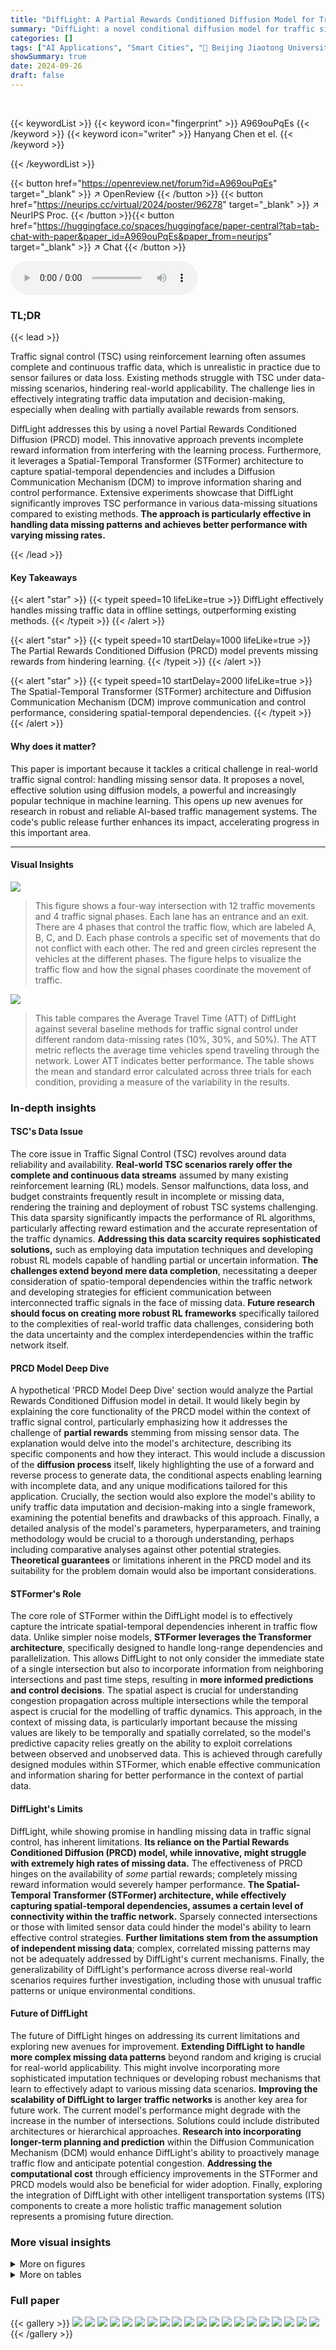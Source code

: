 ```yaml
---
title: "DiffLight: A Partial Rewards Conditioned Diffusion Model for Traffic Signal Control with Missing Data"
summary: "DiffLight: a novel conditional diffusion model for traffic signal control effectively addresses data-missing scenarios by unifying traffic data imputation and decision-making, demonstrating superior p..."
categories: []
tags: ["AI Applications", "Smart Cities", "🏢 Beijing Jiaotong University",]
showSummary: true
date: 2024-09-26
draft: false
---
```


<br>

{{< keywordList >}}
{{< keyword icon="fingerprint" >}} A969ouPqEs {{< /keyword >}}
{{< keyword icon="writer" >}} Hanyang Chen et el. {{< /keyword >}}
 
{{< /keywordList >}}

{{< button href="https://openreview.net/forum?id=A969ouPqEs" target="_blank" >}}
↗ OpenReview
{{< /button >}}
{{< button href="https://neurips.cc/virtual/2024/poster/96278" target="_blank" >}}
↗ NeurIPS Proc.
{{< /button >}}{{< button href="https://huggingface.co/spaces/huggingface/paper-central?tab=tab-chat-with-paper&paper_id=A969ouPqEs&paper_from=neurips" target="_blank" >}}
↗ Chat
{{< /button >}}



<audio controls>
    <source src="https://ai-paper-reviewer.com/A969ouPqEs/podcast.wav" type="audio/wav">
    Your browser does not support the audio element.
</audio>


### TL;DR


{{< lead >}}

Traffic signal control (TSC) using reinforcement learning often assumes complete and continuous traffic data, which is unrealistic in practice due to sensor failures or data loss.  Existing methods struggle with TSC under data-missing scenarios, hindering real-world applicability.  The challenge lies in effectively integrating traffic data imputation and decision-making, especially when dealing with partially available rewards from sensors. 

DiffLight addresses this by using a novel Partial Rewards Conditioned Diffusion (PRCD) model. This innovative approach prevents incomplete reward information from interfering with the learning process.  Furthermore, it leverages a Spatial-Temporal Transformer (STFormer) architecture to capture spatial-temporal dependencies and includes a Diffusion Communication Mechanism (DCM) to improve information sharing and control performance.  Extensive experiments showcase that DiffLight significantly improves TSC performance in various data-missing situations compared to existing methods. **The approach is particularly effective in handling data missing patterns and achieves better performance with varying missing rates.**

{{< /lead >}}


#### Key Takeaways

{{< alert "star" >}}
{{< typeit speed=10 lifeLike=true >}} DiffLight effectively handles missing traffic data in offline settings, outperforming existing methods. {{< /typeit >}}
{{< /alert >}}

{{< alert "star" >}}
{{< typeit speed=10 startDelay=1000 lifeLike=true >}} The Partial Rewards Conditioned Diffusion (PRCD) model prevents missing rewards from hindering learning. {{< /typeit >}}
{{< /alert >}}

{{< alert "star" >}}
{{< typeit speed=10 startDelay=2000 lifeLike=true >}} The Spatial-Temporal Transformer (STFormer) architecture and Diffusion Communication Mechanism (DCM) improve communication and control performance, considering spatial-temporal dependencies. {{< /typeit >}}
{{< /alert >}}

#### Why does it matter?
This paper is important because it tackles a critical challenge in real-world traffic signal control: handling missing sensor data.  It proposes a novel, effective solution using diffusion models, a powerful and increasingly popular technique in machine learning. This opens up new avenues for research in robust and reliable AI-based traffic management systems. The code's public release further enhances its impact, accelerating progress in this important area.

------
#### Visual Insights



![](https://ai-paper-reviewer.com/A969ouPqEs/figures_2_1.jpg)

> This figure shows a four-way intersection with 12 traffic movements and 4 traffic signal phases. Each lane has an entrance and an exit. There are 4 phases that control the traffic flow, which are labeled A, B, C, and D. Each phase controls a specific set of movements that do not conflict with each other. The red and green circles represent the vehicles at the different phases.  The figure helps to visualize the traffic flow and how the signal phases coordinate the movement of traffic.





![](https://ai-paper-reviewer.com/A969ouPqEs/tables_7_1.jpg)

> This table compares the Average Travel Time (ATT) of DiffLight against several baseline methods for traffic signal control under different random data-missing rates (10%, 30%, and 50%).  The ATT metric reflects the average time vehicles spend traveling through the network. Lower ATT indicates better performance. The table shows the mean and standard error calculated across three trials for each condition, providing a measure of the variability in the results.





### In-depth insights


#### TSC's Data Issue
The core issue in Traffic Signal Control (TSC) revolves around data reliability and availability.  **Real-world TSC scenarios rarely offer the complete and continuous data streams** assumed by many existing reinforcement learning (RL) models. Sensor malfunctions, data loss, and budget constraints frequently result in incomplete or missing data, rendering the training and deployment of robust TSC systems challenging. This data sparsity significantly impacts the performance of RL algorithms, particularly affecting reward estimation and the accurate representation of the traffic dynamics.  **Addressing this data scarcity requires sophisticated solutions,** such as employing data imputation techniques and developing robust RL models capable of handling partial or uncertain information. **The challenges extend beyond mere data completion**, necessitating a deeper consideration of spatio-temporal dependencies within the traffic network and developing strategies for efficient communication between interconnected traffic signals in the face of missing data.  **Future research should focus on creating more robust RL frameworks** specifically tailored to the complexities of real-world traffic data challenges, considering both the data uncertainty and the complex interdependencies within the traffic network itself.

#### PRCD Model Deep Dive
A hypothetical 'PRCD Model Deep Dive' section would analyze the Partial Rewards Conditioned Diffusion model in detail.  It would likely begin by explaining the core functionality of the PRCD model within the context of traffic signal control, particularly emphasizing how it addresses the challenge of **partial rewards** stemming from missing sensor data.  The explanation would delve into the model's architecture, describing its specific components and how they interact. This would include a discussion of the **diffusion process** itself, likely highlighting the use of a forward and reverse process to generate data, the conditional aspects enabling learning with incomplete data, and any unique modifications tailored for this application.  Crucially, the section would also explore the model's ability to unify traffic data imputation and decision-making into a single framework, examining the potential benefits and drawbacks of this approach. Finally, a detailed analysis of the model's parameters, hyperparameters, and training methodology would be crucial to a thorough understanding, perhaps including comparative analyses against other potential strategies.  **Theoretical guarantees** or limitations inherent in the PRCD model and its suitability for the problem domain would also be important considerations.

#### STFormer's Role
The core role of STFormer within the DiffLight model is to effectively capture the intricate spatial-temporal dependencies inherent in traffic flow data.  Unlike simpler noise models, **STFormer leverages the Transformer architecture**, specifically designed to handle long-range dependencies and parallelization. This allows DiffLight to not only consider the immediate state of a single intersection but also to incorporate information from neighboring intersections and past time steps, resulting in **more informed predictions and control decisions**.  The spatial aspect is crucial for understanding congestion propagation across multiple intersections while the temporal aspect is crucial for the modelling of traffic dynamics. This approach, in the context of missing data, is particularly important because the missing values are likely to be temporally and spatially correlated, so the model's predictive capacity relies greatly on the ability to exploit correlations between observed and unobserved data. This is achieved through carefully designed modules within STFormer, which enable effective communication and information sharing for better performance in the context of partial data.

#### DiffLight's Limits
DiffLight, while showing promise in handling missing data in traffic signal control, has inherent limitations.  **Its reliance on the Partial Rewards Conditioned Diffusion (PRCD) model, while innovative, might struggle with extremely high rates of missing data.** The effectiveness of PRCD hinges on the availability of *some* partial rewards; completely missing reward information would severely hamper performance.  **The Spatial-Temporal Transformer (STFormer) architecture, while effectively capturing spatial-temporal dependencies, assumes a certain level of connectivity within the traffic network.**  Sparsely connected intersections or those with limited sensor data could hinder the model's ability to learn effective control strategies.  **Further limitations stem from the assumption of independent missing data**; complex, correlated missing patterns may not be adequately addressed by DiffLight's current mechanisms. Finally, the generalizability of DiffLight's performance across diverse real-world scenarios requires further investigation, including those with unusual traffic patterns or unique environmental conditions.

#### Future of DiffLight
The future of DiffLight hinges on addressing its current limitations and exploring new avenues for improvement.  **Extending DiffLight to handle more complex missing data patterns** beyond random and kriging is crucial for real-world applicability.  This might involve incorporating more sophisticated imputation techniques or developing robust mechanisms that learn to effectively adapt to various missing data scenarios.  **Improving the scalability of DiffLight to larger traffic networks** is another key area for future work. The current model's performance might degrade with the increase in the number of intersections. Solutions could include distributed architectures or hierarchical approaches.  **Research into incorporating longer-term planning and prediction** within the Diffusion Communication Mechanism (DCM) would enhance DiffLight's ability to proactively manage traffic flow and anticipate potential congestion. **Addressing the computational cost** through efficiency improvements in the STFormer and PRCD models would also be beneficial for wider adoption. Finally, exploring the integration of DiffLight with other intelligent transportation systems (ITS) components to create a more holistic traffic management solution represents a promising future direction.


### More visual insights

<details>
<summary>More on figures
</summary>


![](https://ai-paper-reviewer.com/A969ouPqEs/figures_4_1.jpg)

> This figure illustrates the architecture of DiffLight, a novel conditional diffusion model for traffic signal control with missing data.  It shows how the model integrates various components to address the challenges of missing data and spatial-temporal dependencies in traffic networks. The process begins with sensors collecting traffic data (rewards and observations). Missing data is masked, and the observed data is fed into the Partial Rewards Conditioned Diffusion (PRCD) model with a Spatial-Temporal Transformer (STFormer) architecture. The STFormer captures spatial-temporal dependencies using Communication Cross-Attention, Spatial Self-Attention, and Temporal Self-Attention modules.  A Diffusion Communication Mechanism (DCM) propagates generated observations among intersections to improve performance in the presence of missing data. Finally, an inverse dynamics model generates actions based on the processed observations to control the traffic signals.


![](https://ai-paper-reviewer.com/A969ouPqEs/figures_8_1.jpg)

> This figure shows a schematic overview of the DiffLight model for traffic signal control with missing data.  It illustrates the data flow, highlighting the key components: Partial Rewards Conditioned Diffusion (PRCD) with a Spatial-Temporal Transformer (STFormer), Diffusion Communication Mechanism (DCM), and inverse dynamics model.  The diagram visually represents how the model handles missing data, integrates spatial-temporal information, and generates control actions for traffic signals.


![](https://ai-paper-reviewer.com/A969ouPqEs/figures_14_1.jpg)

> This figure illustrates the two types of missing data patterns used in the experiments: random missing and kriging missing. In random missing (a), data from any intersection may be missing at random.  In kriging missing (b), the absence of data is spatially correlated; if data from one intersection is missing, it's more likely that data from its neighbors will also be missing. The yellow rectangles represent intersections, and the gray circles represent the traffic flow within those intersections. The striped and hatched rectangles show the masked traffic data representing the missing values in the random missing and kriging missing scenarios, respectively.


</details>




<details>
<summary>More on tables
</summary>


![](https://ai-paper-reviewer.com/A969ouPqEs/tables_7_2.jpg)
> This table presents a comparison of the Average Travel Time (ATT) achieved by DiffLight and several baseline methods across different datasets and missing data rates. The experiments simulate random missing patterns in the data.  For each dataset and missing rate (10%, 30%, 50%), the table shows the mean and standard deviation of ATT across three independent trials. This allows for assessing the relative performance of DiffLight against other approaches under conditions of incomplete traffic data.

![](https://ai-paper-reviewer.com/A969ouPqEs/tables_8_1.jpg)
> This table presents the results of an ablation study conducted on two datasets, Hangzhou₁ and Jinan₁, to evaluate the effectiveness of different components within the DiffLight model.  It compares the performance of three model variants: 1) U-Net (using a U-Net architecture as the noise model with zero-padded missing rewards); 2) STFormer (using the Spatial-Temporal Transformer architecture with zero-padded missing rewards); and 3) STFormer+PRCD (DiffLight, employing the STFormer architecture and handling partial rewards). The comparison is made under two data-missing patterns (random missing and kriging missing) at different missing rates.  The results show the impact of each component on the model's performance in handling missing data in traffic signal control.

![](https://ai-paper-reviewer.com/A969ouPqEs/tables_14_1.jpg)
> This table presents the average travel time (ATT) achieved by three different methods (AttendLight, Efficient-CoLight, and Advanced-CoLight) on five real-world traffic flow datasets.  These ATT values represent the converged performance of each method after training, and the data from these trained models were used to create the offline datasets used in the main experiments of the paper. The datasets are from different cities and have varying network sizes and traffic characteristics.

![](https://ai-paper-reviewer.com/A969ouPqEs/tables_16_1.jpg)
> This table presents a comparison of the Average Travel Time (ATT) for five different traffic signal control methods under various levels of random data missingness.  The methods compared are Behavior Cloning (BC), Conservative Q-Learning (CQL), TD3+BC, Decision Transformer (DT), Diffuser, Decision Diffuser (DD), and the proposed DiffLight method.  The table shows ATT values and their standard errors (across three trials) for each method under 10%, 30%, and 50% rates of random data missingness.  The datasets used are Hangzhou1 (D<sup>HZ</sup><sub>1</sub>), Hangzhou2 (D<sup>HZ</sup><sub>2</sub>), and Jinan1, Jinan2, and Jinan3 (D<sup>JN</sup><sub>1</sub>, D<sup>JN</sup><sub>2</sub>, D<sup>JN</sup><sub>3</sub>).

![](https://ai-paper-reviewer.com/A969ouPqEs/tables_16_2.jpg)
> This table presents the Average Travel Time (ATT) results for different methods under two scenarios related to missing intersection data:  one where neighboring intersections are available and one where they are not.  It shows how the absence of neighboring data affects the performance of various traffic signal control algorithms, especially highlighting the impact on DiffLight.

![](https://ai-paper-reviewer.com/A969ouPqEs/tables_16_3.jpg)
> This table shows the average travel time (ATT) results for different datasets (Hangzhou1, Hangzhou2, Jinan1, Jinan2, Jinan3) under different random missing rates (70% and 90%).  It demonstrates the performance of DiffLight as the missing rate increases, showing a decline in performance at higher missing rates (90%).

![](https://ai-paper-reviewer.com/A969ouPqEs/tables_17_1.jpg)
> This table demonstrates the scalability of the DiffLight model by evaluating its performance on a larger dataset (New York, with 48 intersections) under varying rates of random missing data (10%, 30%, 50%).  It compares DiffLight's Average Travel Time (ATT) against several baseline methods (BC, CQL, TD3+BC, DT, Diffuser, DD) to highlight its ability to handle more complex traffic scenarios and maintain relatively good performance even with substantial data loss.  The lower ATT values indicate better performance.

![](https://ai-paper-reviewer.com/A969ouPqEs/tables_17_2.jpg)
> This table presents the average travel time (ATT) results for the DiffLight model and several baseline methods on the New York dataset, which includes 48 intersections.  The experiment is performed under different random missing rates (10%, 20%, 30%, and 50%).  It shows DiffLight's scalability and ability to deal with complex traffic scenarios in a larger-scale traffic network. The performance of most baselines drops rapidly with increased missing rate, whereas DiffLight maintains relatively stable performance.

![](https://ai-paper-reviewer.com/A969ouPqEs/tables_17_3.jpg)
> This table presents the ablation study on the effectiveness of the Diffusion Communication Mechanism (DCM).  It compares the performance of DiffLight with and without DCM under various missing data patterns (random and kriging) and missing rates. The results demonstrate that DCM enhances performance, particularly in kriging missing scenarios, indicating its benefit in facilitating communication and improving control performance under data scarcity.

![](https://ai-paper-reviewer.com/A969ouPqEs/tables_17_4.jpg)
> This table presents the results of an ablation study comparing two variants of the DiffLight model: one with inverse dynamics and one without.  The study evaluates the Average Travel Time (ATT) performance of both models on two datasets (Hangzhou and Jinan) under different data missing scenarios (random missing and kriging missing).  The results illustrate the impact of incorporating an inverse dynamics model within the DiffLight architecture on the overall performance.

![](https://ai-paper-reviewer.com/A969ouPqEs/tables_18_1.jpg)
> This table presents the average travel time (ATT) results for the DiffLight model under different sampling steps (100, 50, 20, and 10 steps).  It shows the ATT for four different datasets (Hangzhou1 with random and kriging missing, Jinan1 with random and kriging missing). The results illustrate the model's performance stability across varying sampling step counts.

![](https://ai-paper-reviewer.com/A969ouPqEs/tables_18_2.jpg)
> This table presents the inference time cost of the DiffLight model under different sampling steps (100, 50, 20, and 10 steps).  The results are shown for different datasets (DHZ1, DHZ2, DIN1, DIN2) and missing data patterns (random missing with 50% missing rate and kriging missing with 25% missing rate).  The table allows for an assessment of the trade-off between inference speed and model performance.

![](https://ai-paper-reviewer.com/A969ouPqEs/tables_18_3.jpg)
> This table presents a comparison of the Average Travel Time (ATT) achieved by three different methods: CQL, CQL (model-based), and DiffLight, under various data-missing scenarios (10%, 30%, and 50% missing rates).  CQL represents the standard CQL approach, while CQL (model-based) is a modified version adapted for offline settings, using a store-and-forward method for data imputation. DiffLight is the authors' proposed method, which directly handles missing data using a conditional diffusion model. The results illustrate DiffLight's superior performance across all missing data rates compared to both CQL variants, highlighting its effectiveness in handling missing data during traffic signal control.

![](https://ai-paper-reviewer.com/A969ouPqEs/tables_19_1.jpg)
> This table compares the average travel time (ATT) results for the CQL algorithm (with a model-based approach for handling missing data), and the DiffLight model, under different kriging missing data rates. It highlights DiffLight's superior performance compared to CQL (model-based) across various missing rates.  The improved performance of DiffLight is attributed to its ability to directly make decisions using partial rewards, avoiding error accumulation from separate imputation and decision-making steps as seen in the CQL model-based approach.

</details>




### Full paper

{{< gallery >}}
<img src="https://ai-paper-reviewer.com/A969ouPqEs/1.png" class="grid-w50 md:grid-w33 xl:grid-w25" />
<img src="https://ai-paper-reviewer.com/A969ouPqEs/2.png" class="grid-w50 md:grid-w33 xl:grid-w25" />
<img src="https://ai-paper-reviewer.com/A969ouPqEs/3.png" class="grid-w50 md:grid-w33 xl:grid-w25" />
<img src="https://ai-paper-reviewer.com/A969ouPqEs/4.png" class="grid-w50 md:grid-w33 xl:grid-w25" />
<img src="https://ai-paper-reviewer.com/A969ouPqEs/5.png" class="grid-w50 md:grid-w33 xl:grid-w25" />
<img src="https://ai-paper-reviewer.com/A969ouPqEs/6.png" class="grid-w50 md:grid-w33 xl:grid-w25" />
<img src="https://ai-paper-reviewer.com/A969ouPqEs/7.png" class="grid-w50 md:grid-w33 xl:grid-w25" />
<img src="https://ai-paper-reviewer.com/A969ouPqEs/8.png" class="grid-w50 md:grid-w33 xl:grid-w25" />
<img src="https://ai-paper-reviewer.com/A969ouPqEs/9.png" class="grid-w50 md:grid-w33 xl:grid-w25" />
<img src="https://ai-paper-reviewer.com/A969ouPqEs/10.png" class="grid-w50 md:grid-w33 xl:grid-w25" />
<img src="https://ai-paper-reviewer.com/A969ouPqEs/11.png" class="grid-w50 md:grid-w33 xl:grid-w25" />
<img src="https://ai-paper-reviewer.com/A969ouPqEs/12.png" class="grid-w50 md:grid-w33 xl:grid-w25" />
<img src="https://ai-paper-reviewer.com/A969ouPqEs/13.png" class="grid-w50 md:grid-w33 xl:grid-w25" />
<img src="https://ai-paper-reviewer.com/A969ouPqEs/14.png" class="grid-w50 md:grid-w33 xl:grid-w25" />
<img src="https://ai-paper-reviewer.com/A969ouPqEs/15.png" class="grid-w50 md:grid-w33 xl:grid-w25" />
<img src="https://ai-paper-reviewer.com/A969ouPqEs/16.png" class="grid-w50 md:grid-w33 xl:grid-w25" />
<img src="https://ai-paper-reviewer.com/A969ouPqEs/17.png" class="grid-w50 md:grid-w33 xl:grid-w25" />
<img src="https://ai-paper-reviewer.com/A969ouPqEs/18.png" class="grid-w50 md:grid-w33 xl:grid-w25" />
<img src="https://ai-paper-reviewer.com/A969ouPqEs/19.png" class="grid-w50 md:grid-w33 xl:grid-w25" />
<img src="https://ai-paper-reviewer.com/A969ouPqEs/20.png" class="grid-w50 md:grid-w33 xl:grid-w25" />
{{< /gallery >}}